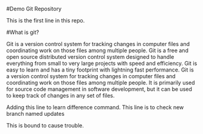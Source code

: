 #Demo Git Repository

This is the first line in this repo.

#What is git?

Git is a version control system for tracking changes in computer files and coordinating work on those files among multiple people.
Git is a free and open source distributed version control system designed to handle everything from small to very large projects with speed and efficiency. 
Git is easy to learn and has a tiny footprint with lightning fast performance.
Git is a version control system for tracking changes in computer files and coordinating work on those files among multiple people. It is primarily used for source code management in software development, but it can be used to keep track of changes in any set of files.


Adding this line to learn difference command.
This line is to check new branch named updates

This is bound to cause trouble.